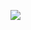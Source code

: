 ![](https://66.media.tumblr.com/7d5f9c81412c0e52fa775d6400de0ec4/tumblr_pipxaeOscY1qbyb95o8_400.gif)
